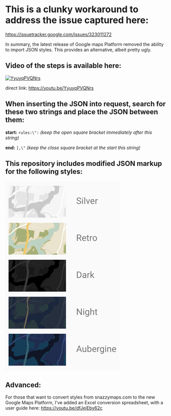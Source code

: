 # This is a clunky workaround to address the issue captured here:
https://issuetracker.google.com/issues/323011272

In summary, the latest release of Google maps Platform removed the ability to import JSON styles. This provides an alternative, albeit pretty ugly.


## Video of the steps is available here:

[![YyuyqPVQNrs](https://img.youtube.com/vi/YyuyqPVQNrs/0.jpg)](https://www.youtube.com/watch?v=YyuyqPVQNrs)

direct link: https://youtu.be/YyuyqPVQNrs

## When inserting the JSON into request, search for these two strings and place the JSON between them: 

**start:** `rules:\":` *(keep the open square bracket immediately after this string)* 

**end:** `],\"` *(keep the close square bracket at the start this string)*


## This repository includes modified JSON markup for the following styles:
![](https://github.com/alex-wilson-gwf/gmapsjson/blob/main/thumbnails.png)


## Advanced:
For those that want to convert styles from snazzymaps.com to the new Google Maps Platform, I've added an Excel conversion spreadsheet, with a user guide here: https://youtu.be/dfJejEby62c
